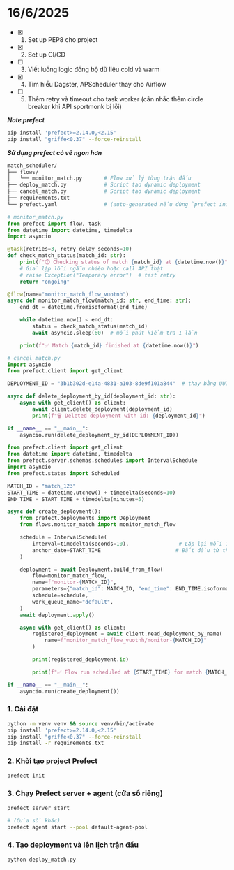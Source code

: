 # 16/6/2025

 - [x] 1.  Set up PEP8 cho project
 - [x] 2. Set up CI/CD
 - [ ] 3. Viết luồng logic đồng bộ dữ liệu cold và warm
 - [x]  4. Tìm hiểu Dagster, APScheduler thay cho Airflow
 - [ ] 5. Thêm retry và timeout cho task worker (cân nhắc thêm circle breaker khi API sportmonk bị lỗi)

***Note prefect***
```bash
pip install 'prefect>=2.14.0,<2.15'
pip install "griffe<0.37" --force-reinstall
```

***Sử dụng prefect có vẻ ngon hơn***
```bash
match_scheduler/
├── flows/
│   └── monitor_match.py       # Flow xử lý từng trận đấu
├── deploy_match.py            # Script tạo dynamic deployment
├── cancel_match.py            # Script tạo dynamic deployment
├── requirements.txt
└── prefect.yaml               # (auto-generated nếu dùng `prefect init`)
```

```python
# monitor_match.py
from prefect import flow, task
from datetime import datetime, timedelta
import asyncio

@task(retries=3, retry_delay_seconds=10)
def check_match_status(match_id: str):
    print(f"⏱️ Checking status of match {match_id} at {datetime.now()}")
    # Giả lập lỗi ngẫu nhiên hoặc call API thật
    # raise Exception("Temporary error")  # test retry
    return "ongoing"

@flow(name="monitor_match_flow_vuotnh")
async def monitor_match_flow(match_id: str, end_time: str):
    end_dt = datetime.fromisoformat(end_time)

    while datetime.now() < end_dt:
        status = check_match_status(match_id)
        await asyncio.sleep(60)  # mỗi phút kiểm tra 1 lần

    print(f"✅ Match {match_id} finished at {datetime.now()}")
```
```python
# cancel_match.py
import asyncio
from prefect.client import get_client

DEPLOYMENT_ID = "3b1b302d-e14a-4831-a103-8de9f101a844"  # thay bằng UUID thật, ví dụ: "3b1b302d-e14a-4831-a103-8de9f101a844"

async def delete_deployment_by_id(deployment_id: str):
    async with get_client() as client:
        await client.delete_deployment(deployment_id)
        print(f"🗑️ Deleted deployment with id: {deployment_id}")

if __name__ == "__main__":
    asyncio.run(delete_deployment_by_id(DEPLOYMENT_ID))
```
```python
from prefect.client import get_client
from datetime import datetime, timedelta
from prefect.server.schemas.schedules import IntervalSchedule
import asyncio
from prefect.states import Scheduled

MATCH_ID = "match_123"
START_TIME = datetime.utcnow() + timedelta(seconds=10)
END_TIME = START_TIME + timedelta(minutes=5)

async def create_deployment():
    from prefect.deployments import Deployment
    from flows.monitor_match import monitor_match_flow

    schedule = IntervalSchedule(
        interval=timedelta(seconds=10),                # Lặp lại mỗi 1 phút
        anchor_date=START_TIME                        # Bắt đầu từ thời điểm này
    )

    deployment = await Deployment.build_from_flow(
        flow=monitor_match_flow,
        name=f"monitor-{MATCH_ID}",
        parameters={"match_id": MATCH_ID, "end_time": END_TIME.isoformat()},
        schedule=schedule,
        work_queue_name="default",
    )
    await deployment.apply()

    async with get_client() as client:
        registered_deployment = await client.read_deployment_by_name(
            name=f"monitor_match_flow_vuotnh/monitor-{MATCH_ID}"
        )

        print(registered_deployment.id)

        print(f"✅ Flow run scheduled at {START_TIME} for match {MATCH_ID}")

if __name__ == "__main__":
    asyncio.run(create_deployment())
```

### 1. Cài đặt
```bash
python -m venv venv && source venv/bin/activate
pip install 'prefect>=2.14.0,<2.15'
pip install "griffe<0.37" --force-reinstall
pip install -r requirements.txt
```

### 2. Khởi tạo project Prefect
```bash
prefect init
```

### 3. Chạy Prefect server + agent (cửa sổ riêng)
```bash
prefect server start

# (Cửa sổ khác)
prefect agent start --pool default-agent-pool
```

### 4. Tạo deployment và lên lịch trận đấu
```bash
python deploy_match.py
```
<!--stackedit_data:
eyJoaXN0b3J5IjpbMjAwNTY2MDEwOSwyMDg1MDcxODkyLDM3ND
Q3MDg0OF19
-->